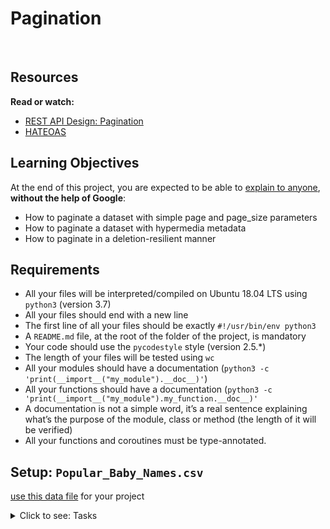 # Pagination 

<p><img src="https://s3.eu-west-3.amazonaws.com/hbtn.intranet/uploads/medias/2019/12/3646eb02de6527ca5d83.png?X-Amz-Algorithm=AWS4-HMAC-SHA256&X-Amz-Credential=AKIA4MYA5JM5DUTZGMZG%2F20240109%2Feu-west-3%2Fs3%2Faws4_request&X-Amz-Date=20240109T140925Z&X-Amz-Expires=86400&X-Amz-SignedHeaders=host&X-Amz-Signature=007ae4ebfdc6de97f129192b2f78ed12fe7e03e054985969dc3eec50333cac29" alt="" loading='lazy' style="" />
<img src="https://s3.eu-west-3.amazonaws.com/hbtn.intranet/uploads/medias/2019/12/746187b76bea1f46030e.png?X-Amz-Algorithm=AWS4-HMAC-SHA256&X-Amz-Credential=AKIA4MYA5JM5DUTZGMZG%2F20240109%2Feu-west-3%2Fs3%2Faws4_request&X-Amz-Date=20240109T140925Z&X-Amz-Expires=86400&X-Amz-SignedHeaders=host&X-Amz-Signature=dde0f47c5bdeee90943f5dd7083578b4ce8e3e2a5d58e5a822fc90cf35d457b2" alt="" loading='lazy' style="" />
<img src="https://s3.eu-west-3.amazonaws.com/hbtn.intranet/uploads/medias/2019/12/665ce871c2ecc66a8e71.png?X-Amz-Algorithm=AWS4-HMAC-SHA256&X-Amz-Credential=AKIA4MYA5JM5DUTZGMZG%2F20240109%2Feu-west-3%2Fs3%2Faws4_request&X-Amz-Date=20240109T140925Z&X-Amz-Expires=86400&X-Amz-SignedHeaders=host&X-Amz-Signature=94167e611a1a1d5ee1da5a679d52f8cfabdc9d1fd80e3b25d2a06465e52b3e22" alt="" loading='lazy' style="" /></p>

<h2>Resources</h2>

<p><strong>Read or watch:</strong></p>

<ul>
<li><a href="/rltoken/VeL1Cbu_NVNND6WKJrECbg" title="REST API Design: Pagination" target="_blank">REST API Design: Pagination</a></li>
<li><a href="/rltoken/Mqk-KBxLRtJaQuWZO-oeAQ" title="HATEOAS" target="_blank">HATEOAS</a></li>
</ul>

<h2>Learning Objectives</h2>

<p>At the end of this project, you are expected to be able to <a href="/rltoken/cTaCEqXO09xize9ePftDXg" title="explain to anyone" target="_blank">explain to anyone</a>, <strong>without the help of Google</strong>:</p>

<ul>
<li>How to paginate a dataset with simple page and page_size parameters</li>
<li>How to paginate a dataset with hypermedia metadata</li>
<li>How to paginate in a deletion-resilient manner</li>
</ul>

<h2>Requirements</h2>

<ul>
<li>All your files will be interpreted/compiled on Ubuntu 18.04 LTS using <code>python3</code> (version 3.7)</li>
<li>All your files should end with a new line</li>
<li>The first line of all your files should be exactly <code>#!/usr/bin/env python3</code></li>
<li>A <code>README.md</code> file, at the root of the folder of the project, is mandatory</li>
<li>Your code should use the <code>pycodestyle</code> style (version 2.5.*)</li>
<li>The length of your files will be tested using <code>wc</code></li>
<li>All your modules should have a documentation (<code>python3 -c &#39;print(__import__(&quot;my_module&quot;).__doc__)&#39;</code>)</li>
<li>All your functions should have a documentation (<code>python3 -c &#39;print(__import__(&quot;my_module&quot;).my_function.__doc__)&#39;</code></li>
<li>A documentation is not a simple word, it&rsquo;s a real sentence explaining what&rsquo;s the purpose of the module, class or method (the length of it will be verified)</li>
<li>All your functions and coroutines must be type-annotated.</li>
</ul>

<h2>Setup: <code>Popular_Baby_Names.csv</code></h2>

<p><a href="/rltoken/7IKLZ7i4pO4MJ9CQoGHfVw" title="use this data file" target="_blank">use this data file</a> for your project</p>


<details>
<summary>Click to see: Tasks</summary>

<h3 class="panel-title">
0. Simple helper function
</h3>

Write a function named <code>index_range</code> that takes two integer arguments <code>page</code> and <code>page_size</code>.</p>

<p>The function should return a tuple of size two containing a start index and an end index corresponding to the range of indexes to return in a list for those particular pagination parameters.</p>

<p>Page numbers are 1-indexed, i.e. the first page is page 1.</p>

<pre><code>bob@dylan:~$ cat 0-main.py
#!/usr/bin/env python3
&quot;&quot;&quot;
Main file
&quot;&quot;&quot;

index_range = __import__(&#39;0-simple_helper_function&#39;).index_range

res = index_range(1, 7)
print(type(res))
print(res)

res = index_range(page=3, page_size=15)
print(type(res))
print(res)

bob@dylan:~$ ./0-main.py
&lt;class &#39;tuple&#39;&gt;
(0, 7)
&lt;class &#39;tuple&#39;&gt;
(30, 45)
bob@dylan:~$
</code></pre>

</div>

<div class="list-group">
<!-- Task URLs -->

<!-- Technical information -->
<div class="list-group-item">
<p><strong>Repo:</strong></p>
<ul>
<li>GitHub repository: <code>holbertonschool-web_back_end</code></li>
<li>Directory: <code>pagination</code></li>
<li>File: <code>0-simple_helper_function.py</code></li>
</ul>
</div>

<h3 class="panel-title">
1. Simple pagination
</h3>

Copy <code>index_range</code> from the previous task and the following class into your code</p>

<pre><code>import csv
import math
from typing import List


class Server:
&quot;&quot;&quot;Server class to paginate a database of popular baby names.
&quot;&quot;&quot;
DATA_FILE = &quot;Popular_Baby_Names.csv&quot;

def __init__(self):
self.__dataset = None

def dataset(self) -&gt; List[List]:
&quot;&quot;&quot;Cached dataset
&quot;&quot;&quot;
if self.__dataset is None:
with open(self.DATA_FILE) as f:
reader = csv.reader(f)
dataset = [row for row in reader]
self.__dataset = dataset[1:]

return self.__dataset

def get_page(self, page: int = 1, page_size: int = 10) -&gt; List[List]:
pass
</code></pre>

<p>Implement a method named <code>get_page</code> that takes two integer arguments <code>page</code> with default value 1 and <code>page_size</code> with default value 10.</p>

<ul>
<li>You have to use this <a href="/rltoken/7IKLZ7i4pO4MJ9CQoGHfVw" title="CSV file" target="_blank">CSV file</a> (same as the one presented at the top of the project)</li>
<li>Use <code>assert</code> to verify that both arguments are integers greater than 0.</li>
<li>Use <code>index_range</code> to find the correct indexes to paginate the dataset correctly and return the appropriate page of the dataset (i.e. the correct list of rows).</li>
<li>If the input arguments are out of range for the dataset, an empty list should be returned.</li>
</ul>

<pre><code>bob@dylan:~$  wc -l Popular_Baby_Names.csv
19419 Popular_Baby_Names.csv
bob@dylan:~$
bob@dylan:~$ head Popular_Baby_Names.csv
Year of Birth,Gender,Ethnicity,Child&#39;s First Name,Count,Rank
2016,FEMALE,ASIAN AND PACIFIC ISLANDER,Olivia,172,1
2016,FEMALE,ASIAN AND PACIFIC ISLANDER,Chloe,112,2
2016,FEMALE,ASIAN AND PACIFIC ISLANDER,Sophia,104,3
2016,FEMALE,ASIAN AND PACIFIC ISLANDER,Emma,99,4
2016,FEMALE,ASIAN AND PACIFIC ISLANDER,Emily,99,4
2016,FEMALE,ASIAN AND PACIFIC ISLANDER,Mia,79,5
2016,FEMALE,ASIAN AND PACIFIC ISLANDER,Charlotte,59,6
2016,FEMALE,ASIAN AND PACIFIC ISLANDER,Sarah,57,7
2016,FEMALE,ASIAN AND PACIFIC ISLANDER,Isabella,56,8
bob@dylan:~$
bob@dylan:~$  cat 1-main.py
#!/usr/bin/env python3
&quot;&quot;&quot;
Main file
&quot;&quot;&quot;

Server = __import__(&#39;1-simple_pagination&#39;).Server

server = Server()

try:
should_err = server.get_page(-10, 2)
except AssertionError:
print(&quot;AssertionError raised with negative values&quot;)

try:
should_err = server.get_page(0, 0)
except AssertionError:
print(&quot;AssertionError raised with 0&quot;)

try:
should_err = server.get_page(2, &#39;Bob&#39;)
except AssertionError:
print(&quot;AssertionError raised when page and/or page_size are not ints&quot;)


print(server.get_page(1, 3))
print(server.get_page(3, 2))
print(server.get_page(3000, 100))

bob@dylan:~$
bob@dylan:~$ ./1-main.py
AssertionError raised with negative values
AssertionError raised with 0
AssertionError raised when page and/or page_size are not ints
[[&#39;2016&#39;, &#39;FEMALE&#39;, &#39;ASIAN AND PACIFIC ISLANDER&#39;, &#39;Olivia&#39;, &#39;172&#39;, &#39;1&#39;], [&#39;2016&#39;, &#39;FEMALE&#39;, &#39;ASIAN AND PACIFIC ISLANDER&#39;, &#39;Chloe&#39;, &#39;112&#39;, &#39;2&#39;], [&#39;2016&#39;, &#39;FEMALE&#39;, &#39;ASIAN AND PACIFIC ISLANDER&#39;, &#39;Sophia&#39;, &#39;104&#39;, &#39;3&#39;]]
[[&#39;2016&#39;, &#39;FEMALE&#39;, &#39;ASIAN AND PACIFIC ISLANDER&#39;, &#39;Emily&#39;, &#39;99&#39;, &#39;4&#39;], [&#39;2016&#39;, &#39;FEMALE&#39;, &#39;ASIAN AND PACIFIC ISLANDER&#39;, &#39;Mia&#39;, &#39;79&#39;, &#39;5&#39;]]
[]
bob@dylan:~$
</code></pre>

</div>

<div class="list-group">
<!-- Task URLs -->

<!-- Technical information -->
<div class="list-group-item">
<p><strong>Repo:</strong></p>
<ul>
<li>GitHub repository: <code>holbertonschool-web_back_end</code></li>
<li>Directory: <code>pagination</code></li>
<li>File: <code>1-simple_pagination.py</code></li>
</ul>
</div>

<h3 class="panel-title">
2. Hypermedia pagination
</h3>

Replicate code from the previous task.</p>

<p>Implement a <code>get_hyper</code> method that takes the same arguments (and defaults) as <code>get_page</code> and returns a dictionary containing the following key-value pairs:</p>

<ul>
<li><code>page_size</code>: the length of the returned dataset page</li>
<li><code>page</code>: the current page number</li>
<li><code>data</code>: the dataset page (equivalent to return from previous task)</li>
<li><code>next_page</code>: number of the next page, <code>None</code> if no next page</li>
<li><code>prev_page</code>: number of the previous page, <code>None</code> if no previous page</li>
<li><code>total_pages</code>: the total number of pages in the dataset as an integer</li>
</ul>

<p>Make sure to reuse <code>get_page</code> in your implementation. </p>

<p>You can use the <code>math</code> module if necessary.</p>

<pre><code>bob@dylan:~$ cat 2-main.py
#!/usr/bin/env python3
&quot;&quot;&quot;
Main file
&quot;&quot;&quot;

Server = __import__(&#39;2-hypermedia_pagination&#39;).Server

server = Server()

print(server.get_hyper(1, 2))
print(&quot;---&quot;)
print(server.get_hyper(2, 2))
print(&quot;---&quot;)
print(server.get_hyper(100, 3))
print(&quot;---&quot;)
print(server.get_hyper(3000, 100))

bob@dylan:~$
bob@dylan:~$ ./2-main.py
{&#39;page_size&#39;: 2, &#39;page&#39;: 1, &#39;data&#39;: [[&#39;2016&#39;, &#39;FEMALE&#39;, &#39;ASIAN AND PACIFIC ISLANDER&#39;, &#39;Olivia&#39;, &#39;172&#39;, &#39;1&#39;], [&#39;2016&#39;, &#39;FEMALE&#39;, &#39;ASIAN AND PACIFIC ISLANDER&#39;, &#39;Chloe&#39;, &#39;112&#39;, &#39;2&#39;]], &#39;next_page&#39;: 2, &#39;prev_page&#39;: None, &#39;total_pages&#39;: 9709}
---
{&#39;page_size&#39;: 2, &#39;page&#39;: 2, &#39;data&#39;: [[&#39;2016&#39;, &#39;FEMALE&#39;, &#39;ASIAN AND PACIFIC ISLANDER&#39;, &#39;Sophia&#39;, &#39;104&#39;, &#39;3&#39;], [&#39;2016&#39;, &#39;FEMALE&#39;, &#39;ASIAN AND PACIFIC ISLANDER&#39;, &#39;Emma&#39;, &#39;99&#39;, &#39;4&#39;]], &#39;next_page&#39;: 3, &#39;prev_page&#39;: 1, &#39;total_pages&#39;: 9709}
---
{&#39;page_size&#39;: 3, &#39;page&#39;: 100, &#39;data&#39;: [[&#39;2016&#39;, &#39;FEMALE&#39;, &#39;BLACK NON HISPANIC&#39;, &#39;Londyn&#39;, &#39;14&#39;, &#39;39&#39;], [&#39;2016&#39;, &#39;FEMALE&#39;, &#39;BLACK NON HISPANIC&#39;, &#39;Amirah&#39;, &#39;14&#39;, &#39;39&#39;], [&#39;2016&#39;, &#39;FEMALE&#39;, &#39;BLACK NON HISPANIC&#39;, &#39;McKenzie&#39;, &#39;14&#39;, &#39;39&#39;]], &#39;next_page&#39;: 101, &#39;prev_page&#39;: 99, &#39;total_pages&#39;: 6473}
---
{&#39;page_size&#39;: 0, &#39;page&#39;: 3000, &#39;data&#39;: [], &#39;next_page&#39;: None, &#39;prev_page&#39;: 2999, &#39;total_pages&#39;: 195}
bob@dylan:~$
</code></pre>

</div>

<div class="list-group">
<!-- Task URLs -->

<!-- Technical information -->
<div class="list-group-item">
<p><strong>Repo:</strong></p>
<ul>
<li>GitHub repository: <code>holbertonschool-web_back_end</code></li>
<li>Directory: <code>pagination</code></li>
<li>File: <code>2-hypermedia_pagination.py</code></li>
</ul>
</div>

<h3 class="panel-title">
3. Deletion-resilient hypermedia pagination
</h3>

The goal here is that if between two queries, certain rows are removed from the dataset, the user does not miss items from dataset when changing page.</p>

<p>Start <code>3-hypermedia_del_pagination.py</code> with this code:</p>

<pre><code>#!/usr/bin/env python3
&quot;&quot;&quot;
Deletion-resilient hypermedia pagination
&quot;&quot;&quot;

import csv
import math
from typing import List


class Server:
&quot;&quot;&quot;Server class to paginate a database of popular baby names.
&quot;&quot;&quot;
DATA_FILE = &quot;Popular_Baby_Names.csv&quot;

def __init__(self):
self.__dataset = None
self.__indexed_dataset = None

def dataset(self) -&gt; List[List]:
&quot;&quot;&quot;Cached dataset
&quot;&quot;&quot;
if self.__dataset is None:
with open(self.DATA_FILE) as f:
reader = csv.reader(f)
dataset = [row for row in reader]
self.__dataset = dataset[1:]

return self.__dataset

def indexed_dataset(self) -&gt; Dict[int, List]:
&quot;&quot;&quot;Dataset indexed by sorting position, starting at 0
&quot;&quot;&quot;
if self.__indexed_dataset is None:
dataset = self.dataset()
truncated_dataset = dataset[:1000]
self.__indexed_dataset = {
i: dataset[i] for i in range(len(dataset))
}
return self.__indexed_dataset

def get_hyper_index(self, index: int = None, page_size: int = 10) -&gt; Dict:
pass
</code></pre>

<p>Implement a <code>get_hyper_index</code> method with two integer arguments: <code>index</code> with a <code>None</code> default value and <code>page_size</code> with default value of 10.</p>

<ul>
<li>The method should return a dictionary with the following key-value pairs:

<ul>
<li><code>index</code>: the current start index of the return page. That is the index of the first item in the current page. For example if requesting page 3 with <code>page_size</code> 20, and no data was removed from the dataset, the current index should be 60.</li>
<li><code>next_index</code>: the next index to query with. That should be the index of the first item after the last item on the current page.</li>
<li><code>page_size</code>: the current page size</li>
<li><code>data</code>: the actual page of the dataset</li>
</ul></li>
</ul>

<p><strong>Requirements/Behavior</strong>:</p>

<ul>
<li>Use <code>assert</code> to verify that <code>index</code> is in a valid range.</li>
<li>If the user queries index 0, <code>page_size</code> 10, they will get rows indexed 0 to 9 included. </li>
<li>If they request the next index (10) with <code>page_size</code> 10, but rows 3, 6 and 7 were deleted, the user should still receive rows indexed 10 to 19 included.</li>
</ul>

<pre><code>bob@dylan:~$ cat 3-main.py
#!/usr/bin/env python3
&quot;&quot;&quot;
Main file
&quot;&quot;&quot;

Server = __import__(&#39;3-hypermedia_del_pagination&#39;).Server

server = Server()

server.indexed_dataset()

try:
server.get_hyper_index(300000, 100)
except AssertionError:
print(&quot;AssertionError raised when out of range&quot;)


index = 3
page_size = 2

print(&quot;Nb items: {}&quot;.format(len(server._Server__indexed_dataset)))

# 1- request first index
res = server.get_hyper_index(index, page_size)
print(res)

# 2- request next index
print(server.get_hyper_index(res.get(&#39;next_index&#39;), page_size))

# 3- remove the first index
del server._Server__indexed_dataset[res.get(&#39;index&#39;)]
print(&quot;Nb items: {}&quot;.format(len(server._Server__indexed_dataset)))

# 4- request again the initial index -&gt; the first data retreives is not the same as the first request
print(server.get_hyper_index(index, page_size))

# 5- request again initial next index -&gt; same data page as the request 2-
print(server.get_hyper_index(res.get(&#39;next_index&#39;), page_size))

bob@dylan:~$
bob@dylan:~$ ./3-main.py
AssertionError raised when out of range
Nb items: 19418
{&#39;index&#39;: 3, &#39;data&#39;: [[&#39;2016&#39;, &#39;FEMALE&#39;, &#39;ASIAN AND PACIFIC ISLANDER&#39;, &#39;Emma&#39;, &#39;99&#39;, &#39;4&#39;], [&#39;2016&#39;, &#39;FEMALE&#39;, &#39;ASIAN AND PACIFIC ISLANDER&#39;, &#39;Emily&#39;, &#39;99&#39;, &#39;4&#39;]], &#39;page_size&#39;: 2, &#39;next_index&#39;: 5}
{&#39;index&#39;: 5, &#39;data&#39;: [[&#39;2016&#39;, &#39;FEMALE&#39;, &#39;ASIAN AND PACIFIC ISLANDER&#39;, &#39;Mia&#39;, &#39;79&#39;, &#39;5&#39;], [&#39;2016&#39;, &#39;FEMALE&#39;, &#39;ASIAN AND PACIFIC ISLANDER&#39;, &#39;Charlotte&#39;, &#39;59&#39;, &#39;6&#39;]], &#39;page_size&#39;: 2, &#39;next_index&#39;: 7}
Nb items: 19417
{&#39;index&#39;: 3, &#39;data&#39;: [[&#39;2016&#39;, &#39;FEMALE&#39;, &#39;ASIAN AND PACIFIC ISLANDER&#39;, &#39;Emily&#39;, &#39;99&#39;, &#39;4&#39;], [&#39;2016&#39;, &#39;FEMALE&#39;, &#39;ASIAN AND PACIFIC ISLANDER&#39;, &#39;Mia&#39;, &#39;79&#39;, &#39;5&#39;]], &#39;page_size&#39;: 2, &#39;next_index&#39;: 6}
{&#39;index&#39;: 5, &#39;data&#39;: [[&#39;2016&#39;, &#39;FEMALE&#39;, &#39;ASIAN AND PACIFIC ISLANDER&#39;, &#39;Mia&#39;, &#39;79&#39;, &#39;5&#39;], [&#39;2016&#39;, &#39;FEMALE&#39;, &#39;ASIAN AND PACIFIC ISLANDER&#39;, &#39;Charlotte&#39;, &#39;59&#39;, &#39;6&#39;]], &#39;page_size&#39;: 2, &#39;next_index&#39;: 7}
bob@dylan:~$
</code></pre>

</div>

<div class="list-group">
<!-- Task URLs -->

<!-- Technical information -->
<div class="list-group-item">
<p><strong>Repo:</strong></p>
<ul>
<li>GitHub repository: <code>holbertonschool-web_back_end</code></li>
<li>Directory: <code>pagination</code></li>
<li>File: <code>3-hypermedia_del_pagination.py</code></li>
</ul>
</div>

</details>
